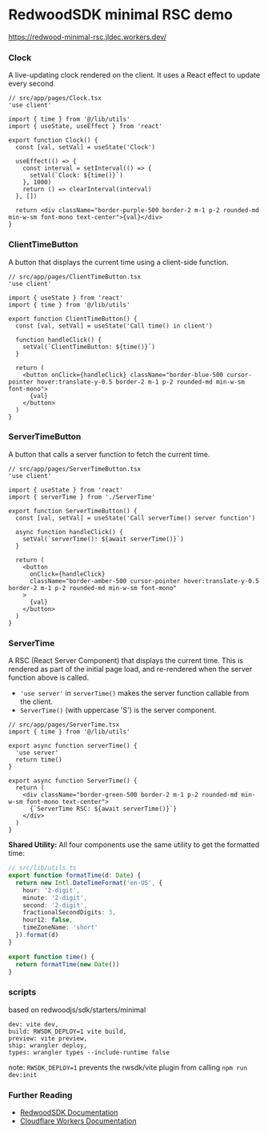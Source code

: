 # RedwoodSDK minimal RSC demo
https://redwood-minimal-rsc.jldec.workers.dev/

### Clock
A live-updating clock rendered on the client. It uses a React effect to update every second.
```tsx
// src/app/pages/Clock.tsx
'use client'

import { time } from '@/lib/utils'
import { useState, useEffect } from 'react'

export function Clock() {
  const [val, setVal] = useState('Clock')

  useEffect(() => {
    const interval = setInterval(() => {
      setVal(`Clock: ${time()}`)
    }, 1000)
    return () => clearInterval(interval)
  }, [])

  return <div className="border-purple-500 border-2 m-1 p-2 rounded-md min-w-sm font-mono text-center">{val}</div>
}
```

### ClientTimeButton
A button that displays the current time using a client-side function.
```tsx
// src/app/pages/ClientTimeButton.tsx
'use client'

import { useState } from 'react'
import { time } from '@/lib/utils'

export function ClientTimeButton() {
  const [val, setVal] = useState('Call time() in client')

  function handleClick() {
    setVal(`ClientTimeButton: ${time()}`)
  }

  return (
    <button onClick={handleClick} className="border-blue-500 cursor-pointer hover:translate-y-0.5 border-2 m-1 p-2 rounded-md min-w-sm font-mono">
      {val}
    </button>
  )
}
```

### ServerTimeButton
A button that calls a server function to fetch the current time.
```tsx
// src/app/pages/ServerTimeButton.tsx
'use client'

import { useState } from 'react'
import { serverTime } from './ServerTime'

export function ServerTimeButton() {
  const [val, setVal] = useState('Call serverTime() server function')

  async function handleClick() {
    setVal(`serverTime(): ${await serverTime()}`)
  }

  return (
    <button
      onClick={handleClick}
      className="border-amber-500 cursor-pointer hover:translate-y-0.5 border-2 m-1 p-2 rounded-md min-w-sm font-mono"
    >
      {val}
    </button>
  )
}
```

### ServerTime
A RSC (React Server Component) that displays the current time. This is rendered as part of the initial page load, and re-rendered when the server function above is called.

- `'use server'` in `serverTime()` makes the server function callable from the client.
- `ServerTime()` (with uppercase 'S') is the server component.

```tsx
// src/app/pages/ServerTime.tsx
import { time } from '@/lib/utils'

export async function serverTime() {
  'use server'
  return time()
}

export async function ServerTime() {
  return (
    <div className="border-green-500 border-2 m-1 p-2 rounded-md min-w-sm font-mono text-center">
      {`ServerTime RSC: ${await serverTime()}`}
    </div>
  )
}
```

**Shared Utility:**
All four components use the same utility to get the formatted time:
```ts
// src/lib/utils.ts
export function formatTime(d: Date) {
  return new Intl.DateTimeFormat('en-US', {
    hour: '2-digit',
    minute: '2-digit',
    second: '2-digit',
    fractionalSecondDigits: 3,
    hour12: false,
    timeZoneName: 'short'
  }).format(d)
}

export function time() {
  return formatTime(new Date())
}
```

### scripts
based on redwoodjs/sdk/starters/minimal
```
dev: vite dev,
build: RWSDK_DEPLOY=1 vite build,
preview: vite preview,
ship: wrangler deploy,
types: wrangler types --include-runtime false
```
note: `RWSDK_DEPLOY=1` prevents the rwsdk/vite plugin from calling `npm run dev:init`

### Further Reading
- [RedwoodSDK Documentation](https://docs.rwsdk.com/)
- [Cloudflare Workers Documentation](https://developers.cloudflare.com/workers)
